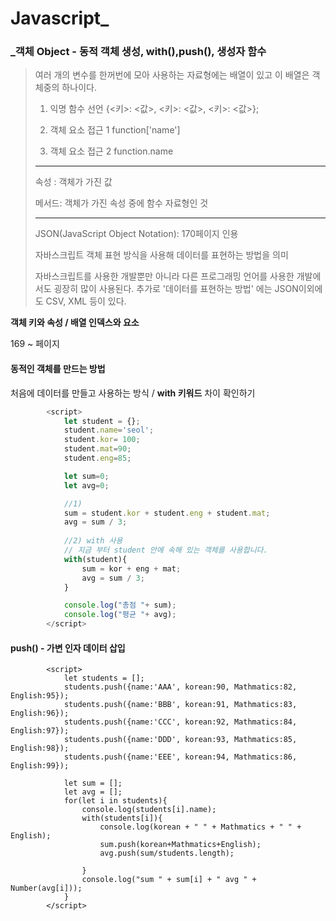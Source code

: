 # Javascript_

### _객체 Object - 동적 객체 생성, with(),push(), 생성자 함수

> 여러 개의 변수를 한꺼번에 모아 사용하는 자료형에는 배열이 있고 이 배열은 객체중의 하나이다.
>
> 1) 익명 함수 선언 {<키>: <값>, <키>: <값>, <키>: <값>};
>
> 2) 객체 요소 접근 1 function['name']
>
> 3) 객체 요소 접근 2 function.name
>
> --------------
>
> 속성 : 객체가 가진 값
>
> 메서드: 객체가 가진 속성 중에 함수 자료형인 것
>
> ------------------------------
>
> JSON(JavaScript Object Notation): 170페이지 인용
>
> 자바스크립트 객체 표현 방식을 사용해 데이터를 표현하는 방법을 의미
>
> 자바스크립트를 사용한 개발뿐만 아니라 다른 프로그래밍 언어를 사용한 개발에서도 굉장히 많이 사용된다. 추가로 '데이터를 표현하는 방법' 에는 JSON이외에도 CSV, XML 등이 있다. 



**객체 키와 속성 / 배열 인덱스와 요소** 

169 ~ 페이지 



#### **동적인 객체를 만드는 방법**

처음에 데이터를 만들고 사용하는 방식 / **with 키워드** 차이 확인하기

```javascript
        <script>
            let student = {};
            student.name='seol';
            student.kor= 100;
            student.mat=90;
            student.eng=85;

            let sum=0;
            let avg=0;

			//1)
            sum = student.kor + student.eng + student.mat;
            avg = sum / 3;
			
			//2) with 사용
            // 지금 부터 student 안에 속해 있는 객체를 사용합니다.
            with(student){
                sum = kor + eng + mat;
                avg = sum / 3;
            }

            console.log("총점 "+ sum);
            console.log("평균 "+ avg);
        </script>
```



#### push() - 가변 인자 데이터 삽입

```
        <script>
            let students = [];
            students.push({name:'AAA', korean:90, Mathmatics:82, English:95});
            students.push({name:'BBB', korean:91, Mathmatics:83, English:96});
            students.push({name:'CCC', korean:92, Mathmatics:84, English:97});
            students.push({name:'DDD', korean:93, Mathmatics:85, English:98});
            students.push({name:'EEE', korean:94, Mathmatics:86, English:99});
            
            let sum = [];
            let avg = [];
            for(let i in students){
                console.log(students[i].name);
                with(students[i]){
                    console.log(korean + " " + Mathmatics + " " + English);
                    sum.push(korean+Mathmatics+English);
                    avg.push(sum/students.length);
                    
                }
                console.log("sum " + sum[i] + " avg " + Number(avg[i]));
            }
        </script>
```





